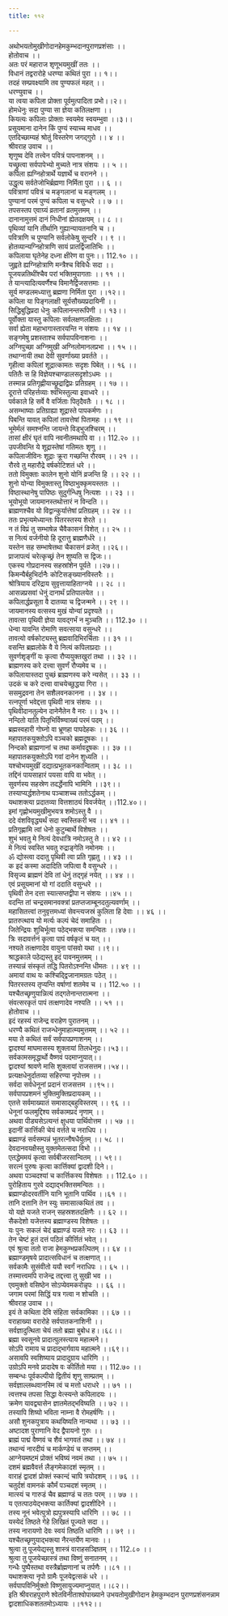```yaml
---
title: ११२

---
```

अथोभयतोमुखीगोदानहेमकुम्भदानपुराणप्रशंसाः ।।  
होतोवाच ।।  
अतः परं महाराज शृणूभयमुखीं ततः ।।  
विधानं तद्वरारोहे धरण्या कथितं पुरा ।। १।।  
तदहं सम्प्रवक्ष्यामि तव पुण्यफलं महत् ।।  
धरण्युवाच ।।  
या त्वया कपिला प्रोक्ता पूर्वमुत्पादिता प्रभो।।२।।  
होमधेनुः सदा पुण्या सा ज्ञेया कतिलक्षणा ।।  
कियत्यः कपिलाः प्रोक्ताः स्वयमेव स्वयम्भुवा ।।३।।  
प्रसूयमाना दानेन किं पुण्यं स्याच्च माधव ।।  
एतदिच्छाम्यहं श्रोतुं विस्तरेण जगद्गुरो ।। ४ ।।  
श्रीवराह उवाच ।।  
शृणुष्व देवि तत्त्वेन पवित्रं पापनाशनम् ।।  
यच्छ्रुत्वा सर्वपापेभ्यो मुच्यते नात्र संशयः ।। ५ ।।  
कपिला ह्यग्निहोत्रार्थे यज्ञार्थे च वरानने ।।  
उद्धृत्य सर्वतेजोभिर्ब्रह्मणा निर्मिता पुरा ।। ६ ।।  
पवित्राणां पवित्रं च मङ्गलानां च मङ्गलम् ।।  
पुण्यानां परमं पुण्यं कपिला च वसुन्धरे ।। ७ ।।  
तपसस्तप एवाग्र्यं व्रतानां व्रतमुत्तमम् ।।  
दानानामुत्तमं दानं निधीनां ह्येतदक्षयम् ।। ८ ।।  
पृथिव्यां यानि तीर्थानि गुह्यान्यायतनानि च ।।  
पवित्राणि च पुण्यानि सर्वलोकेषु सुन्दरि ।। ९ ।।  
होतव्यान्यग्निहोत्राणि सायं प्रातर्द्विजातिभिः ।।  
कपिलाया घृतेनेह दध्ना क्षीरेण वा पुनः।। 112.१० ।।  
जुह्वते ह्यग्निहोत्राणि मन्त्रैश्च विविधैः सदा ।।  
पूजयन्नतिथींश्चैव परां भक्तिमुपागताः ।। ११ ।।  
ते यान्त्यादित्यवर्णैश्च विमानैर्द्विजसत्तमाः ।।  
सूर्य मण्डलमध्यात्तु ब्रह्मणा निर्मिता पुरा ।।१२।।  
कपिला या पिङ्गलाक्षी सूर्यसौख्यप्रदायिनी ।।  
सिद्धिबुद्धिप्रदा धेनुः कपिलानन्तरूपिणी ।। १३।।  
पूर्वोक्ता यास्तु कपिलाः सर्वलक्षणलक्षिताः ।।  
सर्वा ह्येता महाभागास्तारयन्ति न संशयः ।। १४ ।।  
सङ्गमेषु प्रशस्ताश्च सर्वपापविनाशनाः ।।  
अग्निपुच्छा अग्निमुखी अग्निलोमानलप्रभा ।। १५ ।।  
तथाग्नायी तथा देवी सुवर्णाख्या प्रवर्तते ।।  
गृहीत्वा कपिलां शूद्रात्कामतः सदृशः पिबेत् ।। १६ ।।  
पतितैः स हि विज्ञेयश्चाण्डालसदृशोऽधमः ।।  
तस्मान्न प्रतिगृह्णीयाच्छ्रूद्राद्विप्रः प्रतिग्रहम् ।। १७ ।।  
दूरात्ते परिहर्त्तव्याः श्वभिस्तुल्या इवाध्वरे ।।  
पर्वकाले हि सर्वे वै वर्जिताः पितृदैवतैः ।। १८ ।।  
असम्भाष्याः प्रतिग्राह्या शूद्रास्ते पापकर्मणः ।।  
पिबन्ति यावत् कपिलां तावत्तेषां पितामहः ।। १९ ।।  
भूमेर्मलं समश्नन्ति जायन्ते विड्भुजश्चिरम् ।।  
तासां क्षीरं घृतं वापि नवनीतमथापि वा ।। 112.२० ।।  
उपजीवन्ति ये शूद्रास्तेषां गतिमतः शृणु ।।  
कपिलाजीविनः शूद्राः क्रूरा गच्छन्ति रौरवम् ।। २१ ।।  
रौरवे तु महारौद्रे वर्षकोटिशतं धरे ।।  
ततो विमुक्ताः कालेन शुनो योनिं व्रजन्ति हि ।। २२ ।।  
शुनो योन्या विमुक्तास्तु विष्ठाभुक्कृमयस्ततः ।।  
विष्ठास्थानेषु पापिष्ठः सुदुर्गन्धिषु नित्यशः ।। २३ ।।  
भूयोभूयो जायमानस्तथोत्तारं न विन्दति ।।  
ब्राह्मणश्चैव यो विद्वान्कुर्यात्तेषां प्रतिग्रहम् ।। २४ ।।  
ततः प्रभृत्यमेध्यान्तः पितरस्तस्य शेरते ।।  
न तं विप्रं तु सम्भाषेन्न चैवैकासनं विशेत् ।। २५ ।।  
स नित्यं वर्जनीयो हि दूरात्तु ब्राह्मणैर्धरे ।।  
यस्तेन सह सम्भाषेत्तथा चैकासनं व्रजेत् ।।२६।।  
प्राजापत्यं चरेत्कृच्छ्रं तेन शुष्यति स द्विजः।।  
एकस्य गोप्रदानस्य सहस्रांशेन पूर्यते ।।२७।।  
किमन्यैर्बहुभिर्दानैः कोटिसङ्ख्यानविस्तरैः ।।  
श्रोत्रियाय दरिद्राय सुवृत्तायाहिताग्नये ।। २८ ।।  
आसन्नप्रसवां धेनुं दानार्थं प्रतिपालयेत ।।  
कपिलार्द्धप्रसूता वै दातव्या च द्विजन्मने ।। २९ ।।  
जायमानस्य वत्सस्य मुखं योन्यां प्रदृश्यते ।।  
तावत्सा पृथिवी ज्ञेया यावद्गर्भं न मुञ्चति ।। 112.३० ।।  
धेन्वा यावन्ति रोमाणि सवत्साया वसुन्धरे ।।  
तावत्यो वर्षकोट्यस्तु ब्रह्मवादिभिरर्चिताः ।। ३१ ।।  
वसन्ति ब्रह्मलोके वै ये नित्यं कपिलाप्रदाः ।।  
सुवर्णशृङ्गीं यः कृत्वा रौप्ययुक्तखुरां तथा ।। ३२ ।।  
ब्राह्मणस्य करे दत्त्वा सुवर्णं रौप्यमेव च ।।  
कपिलायास्तदा पुच्छं ब्राह्मणस्य करे न्यसेत् ।। ३३ ।।  
उदकं च करे दत्त्वा वाचयेच्छुद्धया गिरा ।।  
ससमुद्रवना तेन सशैलवनकानना ।। ३४ ।।  
रत्नपूर्णा भवेद्दत्ता पृथिवी नात्र संशयः ।।  
पृथिवीदानतुल्येन दानेनैतेन वै नरः ।। ३५ ।।  
नन्दितो याति पितृभिर्विष्ण्वाख्यं परमं पदम् ।।  
ब्रह्मस्वहारी गोघ्नो वा भ्रूणहा पापदेहकः ।। ३६ ।।  
महापातकयुक्तोऽपि वञ्चको ब्रह्मदूषकः ।।  
निन्दको ब्राह्मणानां च तथा कर्मावदूषकः ।। ३७ ।।  
महापातकयुक्तोऽपि गवां दानेन शुध्यति ।।  
यश्चोभयमुखीं दद्यात्प्रभूतकनकान्विताम् ।। ३८ ।।  
तद्दिनं पायसाहारं पयसा वापि वा भवेत् ।।  
सुवर्णस्य सहस्रेण तदर्द्धेनापि भामिनि ।।३९।।  
तस्याप्यर्द्धशतेनाथ पञ्चाशच्च ततोऽर्द्धकम् ।।  
यथाशक्त्या प्रदातव्या वित्तशाठ्यं विवर्जयेत् ।।112.४०।।  
इमां गृह्णोभयमुखीमुभयत्र शमोऽस्तु वै ।।  
ददे वंशविवृद्ध्यर्थं सदा स्वस्तिकरी भव ।। ४१ ।।  
प्रतिगृह्णामि त्वां धेनो कुटुम्बार्थे विशेषतः ।।  
शुभं भवतु मे नित्यं देवधात्रि नमोऽस्तु ते ।। ४२ ।।  
मे नित्यं स्वस्ति भवतु रुद्राङ्गेति नमोनमः ।।  
ॐ द्योस्त्वा ददातु पृथिवी त्वा प्रति गृह्णतु ।। ४३ ।।  
क इदं कस्मा अदादिति जपित्वा वै वसुन्धरे ।।  
विसृज्य ब्राह्मणं देवि तां धेनुं तद्गृहं नयेत् ।। ४४ ।।  
एवं प्रसूयमानां यो गां ददाति वसुन्धरे ।।  
पृथिवी तेन दत्ता स्यात्सप्तद्वीपा न संशयः ।।४५ ।।  
वदन्ति तां चन्द्रसमानवक्त्रां प्रतप्तजाम्बूनदतुल्यवर्णाम् ।।  
महासितत्त्वां तनुवृत्तमध्यां सेवन्त्यजस्रं कुलिता हि देवाः ।। ४६ ।।  
प्रातरुत्थाय यो मर्त्यः कल्पं चेदं समाहितः ।।  
जितेन्द्रियः शुचिर्भूत्वा पठेद्भक्त्या समन्वितः ।।४७।।  
त्रिः सदावर्त्तनं कृत्वा पापं वर्षकृतं च यत् ।।  
नश्यते तत्क्षणादेव वायुना पांसवो यथा ।।९।।  
श्राद्धकाले पठेद्यस्तु इदं पावनमुत्तमम् ।।  
तस्यान्नं संस्कृतं तद्धि पितरोऽश्नन्ति धीमतः ।। ४९ ।।  
अमायां वाथ यः कश्चिद्द्विजानामग्रतः पठेत् ।।  
पितरस्तस्य तृप्यन्ति वर्षाणां शतमेव च ।। 112.५० ।।  
यश्चैतच्छृणुयान्नित्यं तद्गतेनान्तरात्मना ।।  
संवत्सरकृतं पापं तत्क्षणादेव नश्यति ।। ५१ ।।  
होतोवाच ।।  
इदं रहस्यं राजेन्द्र वराहेण पुरातनम् ।।  
धरण्यै कथितं राजन्धेनुमाहात्म्यमुत्तमम् ।। ५२ ।।  
मया ते कथितं सर्वं सर्वपापप्रणाशनम् ।।  
द्वादश्यां माघमासस्य शुक्लायां तिलधेनुदः।।५३।।  
सर्वकामसमृद्धार्थो वैष्णवं पदमाप्नुयात्।।  
द्वादश्यां श्रावणे मासि शुक्लायां राजसत्तम।।५४।।  
प्रत्यक्षधेनुर्दातव्या सहिरण्या नृपोत्तम ।।  
सर्वदा सर्वधेनूनां प्रदानं राजसत्तम ।।९५।।  
सर्वपापप्रशमनं भुक्तिमुक्तिप्रदायकम् ।।  
एतत्ते सर्वमाख्यातं समासाद्बहुविस्तरम् ।। ९६ ।।  
धेनूनां फलमुद्दिश्य सर्वकामप्रदं नृणाम् ।।  
अथवा पीड्यसेऽत्यन्तं क्षुधया पार्थिवोत्तम ।। ५७ ।।  
इदानीं कार्त्तिकी चेयं वर्त्तते च नराधिप ।।  
ब्रह्माण्डं सर्वसम्पन्नं भूतरत्नौषधैर्युतम् ।। ५८ ।।  
देवदानवयक्षैस्तु युक्तमेतत्सदा विभो ।।  
एतद्धेममयं कृत्वा सर्वबीजरसान्वितम् ।। ५९।।  
सरत्नं पुरुषः कृत्वा कार्त्तिक्यां द्वादशी दिने।।  
अथवा पञ्चदश्यां च कार्त्तिकस्य विशेषतः ।। 112.६० ।।  
पुरोहिताय गुरवे दद्याद्भक्तिसमन्वितः ।।  
ब्रह्माण्डोदरवर्तीनि यानि भूतानि पार्थिव ।।६१ ।।  
तानि दत्तानि तेन स्युः समासात्कथितं तव ।।  
यो यज्ञे यजते राजन् सहस्रशतदक्षिणैः ।। ६२ ।।  
सैकदेशो यजेत्तस्य ब्रह्माण्डस्य विशेषतः ।।  
यः पुनः सकलं चेदं ब्रह्माण्डं यजते नरः ।। ६३ ।।  
तेन चेष्टं हुतं दत्तं पठितं कीर्त्तितं भवेत् ।।  
एवं श्रुत्वा ततो राजा हेमकुम्भप्रकल्पितम् ।। ६४ ।।  
ब्रह्माण्डमृषये प्रादात्सविधानं च तत्क्षणात् ।।  
सर्वकामैः सुसंवीतो ययौ स्वर्गं नराधिपः ।। ६५ ।।  
तस्मात्त्वमपि राजेन्द्र तद्दत्त्वा तु सुखी भव ।।  
एवमुक्तो वसिष्ठेन सोऽप्येवमकरोन्नृपः ।। ६६ ।।  
जगाम परमां सिद्धिं यत्र गत्वा न शोचति ।।  
श्रीवराह उवाच ।।  
इयं ते कथिता देवि संहिता सर्वकामिका ।। ६७ ।।  
वराहाख्या वरारोहे सर्वपातकनाशिनी ।।  
सर्वज्ञादुत्थिता चेयं ततो ब्रह्मा बुबोध ह।।६८।।  
ब्रह्मा स्वसूनवे प्रादात्पुलस्त्याय महात्मने।।  
सोऽपि रामाय च प्रादाद्भार्गवाय महात्मने ।।६९।।  
असावपि स्वशिष्याय प्रादादुग्राय धारिणि ।।  
उग्रोऽपि मनवे प्रादादेष वः कीर्तितो मया ।। 112.७० ।।  
सम्बन्धः पूर्वकल्पीयो द्वितीयं शृणु साम्प्रतम् ।।  
सर्वज्ञाल्लब्धवानस्मि त्वं च मत्तो धराधरे ।। ७१ ।।  
त्वत्तश्च तपसा सिद्धा वेत्स्यन्ते कपिलादयः ।।  
क्रमेण यावद्व्यासेन ज्ञातमेतद्भविष्यति ।। ७२ ।।  
तस्यापि शिष्यो भविता नाम्ना वै रोमहर्षणिः ।।  
असौ शुनकपुत्राय कथयिष्यति नान्यथा ।। ७३ ।।  
अष्टादश पुराणानि वेद द्वैपायनो गुरुः ।।  
ब्राह्मं पाद्मं वैष्णवं च शैवं भागवतं तथा ।। ७४ ।।  
तथान्यं नारदीयं च मार्कण्डेयं च सप्तमम् ।।  
आग्नेयमष्टमं प्रोक्तं भविष्यं नवमं तथा ।। ७५ ।।  
दशमं ब्रह्मवैवर्त्त लैङ्गमेकादशं स्मृतम् ।।  
वाराहं द्वादशं प्रोक्तं स्कान्दं चापि त्रयोदशम् ।। ७६ ।।  
चतुर्दशं वामनकं कौर्मं पञ्चदशं स्मृतम् ।।  
मात्स्यं च गारुडं चैव ब्रह्माण्डं च ततः परम् ।। ७७ ।।  
य एतत्पाठयेद्भक्त्या कार्तिक्यां द्वादशीदिने ।।  
तस्य नूनं भवेत्पुत्रो ह्यपुत्रस्यापि धारिणि ।। ७८ ।।  
यस्येदं तिष्ठते गेहे लिखितं पूज्यते सदा ।।  
तस्य नारायणो देवः स्वयं तिष्ठति धारिणि ।। ७९ ।।  
यश्चैतच्छृणुयाद्भक्त्या नैरन्तर्येण मानवः ।।  
श्रुत्वा तु पूजयेद्यस्तु शास्त्रं वाराहसञ्ज्ञितम् ।। 112.८० ।।  
श्रुत्वा तु पूजयेच्छास्त्रं तथा विष्णुं सनातनम् ।।  
गन्धैः पुष्पैस्तथा वस्त्रैर्ब्राह्मणानां च तर्पणैः ।।८१ ।।  
यथाशक्त्या नृपो ग्रामैः पूजयेद्वत्सकं धरे ।।  
सर्वपापविनिर्मुक्तो विष्णुसायुज्यमाप्नुयात् ।।८२।।  
इति श्रीवराहपुराणे श्वेतविनीताश्वोपाख्याने उभयतोमुखीगोदान हेमकुम्भदान पुराणप्रशंसनन्नाम द्वादशाधिकशततमोऽध्यायः ।।११२।।